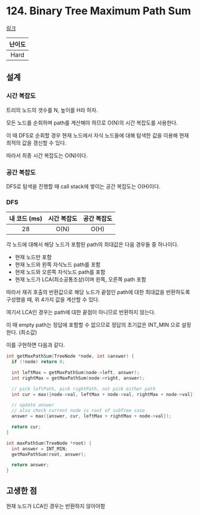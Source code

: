 # 124. Binary Tree Maximum Path Sum

[링크](https://leetcode.com/problems/binary-tree-maximum-path-sum/)

| 난이도 |
| :----: |
|  Hard  |

## 설계

### 시간 복잡도

트리의 노드의 갯수를 N, 높이를 H라 하자.

모든 노드를 순회하며 path를 계산해야 하므로 O(N)의 시간 복잡도를 사용한다.

이 때 DFS로 순회할 경우 현재 노드에서 자식 노드들에 대해 탐색한 값을 이용해 현재 최적의 값을 갱신할 수 있다.

따라서 최종 시간 복잡도는 O(N)이다.

### 공간 복잡도

DFS로 탐색을 진행할 때 call stack에 쌓이는 공간 복잡도는 O(H)이다.

### DFS

| 내 코드 (ms) | 시간 복잡도 | 공간 복잡도 |
| :----------: | :---------: | :---------: |
|      28      |    O(N)     |    O(H)     |

각 노드에 대해서 해당 노드가 포함된 path의 최대값은 다음 경우들 중 하나이다.

- 현재 노드만 포함
- 현재 노드와 왼쪽 자식노드 path를 포함
- 현재 노드와 오른쪽 자식노드 path를 포함
- 현재 노드가 LCA(최소공통조상)이며 왼쪽, 오른쪽 path 포함

따라서 재귀 호출의 반환값으로 해당 노드가 끝점인 path에 대한 최대값을 반환하도록 구성했을 때, 위 4가지 값을 계산할 수 있다.

여기서 LCA인 경우는 path에 대한 끝점이 아니므로 반환하지 않는다.

이 때 empty path는 정답에 포함할 수 없으므로 정답의 초기값은 INT_MIN 으로 설정한다. (최소값)

이를 구현하면 다음과 같다.

```cpp
int getMaxPathSum(TreeNode *node, int &answer) {
  if (!node) return 0;

  int leftMax = getMaxPathSum(node->left, answer);
  int rightMax = getMaxPathSum(node->right, answer);

  // pick leftPath, pick rightPath, not pick either path
  int cur = max({node->val, leftMax + node->val, rightMax + node->val});

  // update answer
  // also check current node is root of subTree case
  answer = max({answer, cur, leftMax + rightMax + node->val});

  return cur;
}

int maxPathSum(TreeNode *root) {
  int answer = INT_MIN;
  getMaxPathSum(root, answer);

  return answer;
}
```

## 고생한 점

현재 노드가 LCA인 경우는 반환하지 않아야함
